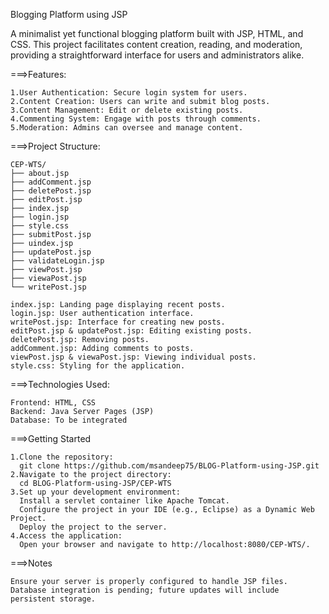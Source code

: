 Blogging Platform using JSP

A minimalist yet functional blogging platform built with JSP, HTML, and CSS. This project facilitates content creation, reading, and moderation, providing a straightforward interface for users and administrators alike.

===>Features:

    1.User Authentication: Secure login system for users.
    2.Content Creation: Users can write and submit blog posts.
    3.Content Management: Edit or delete existing posts.
    4.Commenting System: Engage with posts through comments.
    5.Moderation: Admins can oversee and manage content.


===>Project Structure:

    CEP-WTS/
    ├── about.jsp
    ├── addComment.jsp
    ├── deletePost.jsp
    ├── editPost.jsp
    ├── index.jsp
    ├── login.jsp
    ├── style.css
    ├── submitPost.jsp
    ├── uindex.jsp
    ├── updatePost.jsp
    ├── validateLogin.jsp
    ├── viewPost.jsp
    ├── viewaPost.jsp
    └── writePost.jsp
    
    index.jsp: Landing page displaying recent posts.
    login.jsp: User authentication interface.
    writePost.jsp: Interface for creating new posts.
    editPost.jsp & updatePost.jsp: Editing existing posts.
    deletePost.jsp: Removing posts.
    addComment.jsp: Adding comments to posts.
    viewPost.jsp & viewaPost.jsp: Viewing individual posts.
    style.css: Styling for the application.


===>Technologies Used:

    Frontend: HTML, CSS
    Backend: Java Server Pages (JSP)
    Database: To be integrated


===>Getting Started

    1.Clone the repository:
      git clone https://github.com/msandeep75/BLOG-Platform-using-JSP.git
    2.Navigate to the project directory:
      cd BLOG-Platform-using-JSP/CEP-WTS
    3.Set up your development environment:
      Install a servlet container like Apache Tomcat.
      Configure the project in your IDE (e.g., Eclipse) as a Dynamic Web Project.
      Deploy the project to the server.
    4.Access the application:
      Open your browser and navigate to http://localhost:8080/CEP-WTS/.


===>Notes

    Ensure your server is properly configured to handle JSP files.
    Database integration is pending; future updates will include persistent storage.
